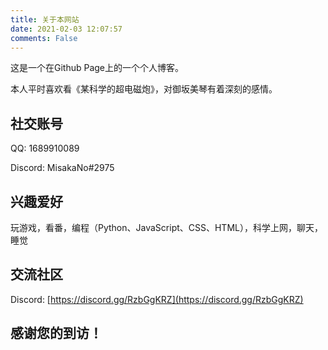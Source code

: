 ```yaml
---
title: 关于本网站
date: 2021-02-03 12:07:57
comments: False
---
```


这是一个在Github Page上的一个个人博客。

本人平时喜欢看《某科学的超电磁炮》，对御坂美琴有着深刻的感情。

## 社交账号

QQ: 1689910089

Discord: MisakaNo#2975

## 兴趣爱好

玩游戏，看番，编程（Python、JavaScript、CSS、HTML），科学上网，聊天，睡觉

## 交流社区
Discord: [https://discord.gg/RzbGgKRZ](https://discord.gg/RzbGgKRZ)

## 感谢您的到访！